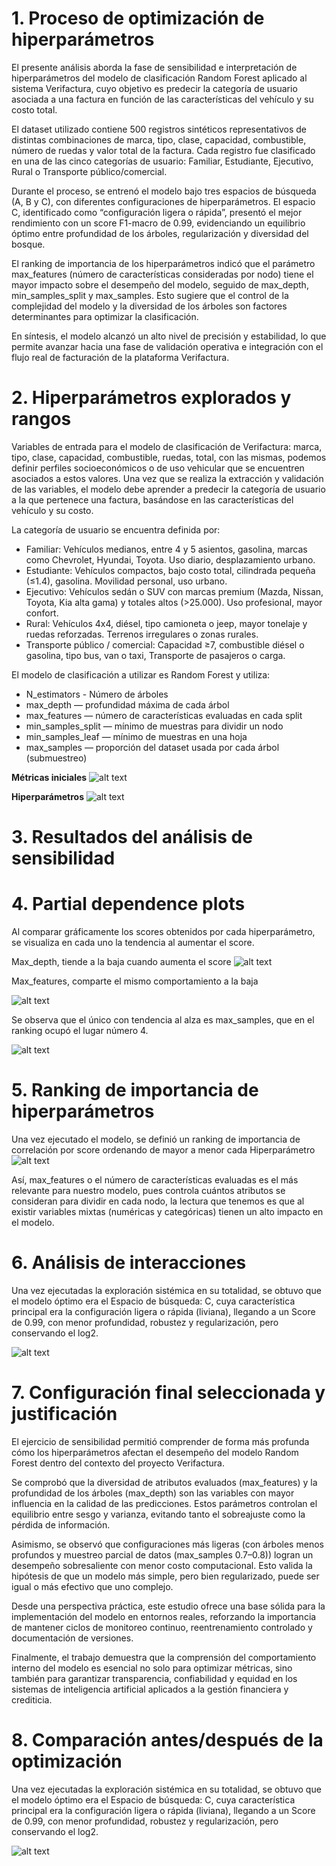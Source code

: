 # 1. Proceso de optimización de hiperparámetros
El presente análisis aborda la fase de sensibilidad e interpretación de hiperparámetros del modelo de clasificación Random Forest aplicado al sistema Verifactura, cuyo objetivo es predecir la categoría de usuario asociada a una factura en función de las características del vehículo y su costo total.

El dataset utilizado contiene 500 registros sintéticos representativos de distintas combinaciones de marca, tipo, clase, capacidad, combustible, número de ruedas y valor total de la factura.
Cada registro fue clasificado en una de las cinco categorías de usuario: Familiar, Estudiante, Ejecutivo, Rural o Transporte público/comercial.

Durante el proceso, se entrenó el modelo bajo tres espacios de búsqueda (A, B y C), con diferentes configuraciones de hiperparámetros. El espacio C, identificado como “configuración ligera o rápida”, presentó el mejor rendimiento con un score F1-macro de 0.99, evidenciando un equilibrio óptimo entre profundidad de los árboles, regularización y diversidad del bosque.

El ranking de importancia de los hiperparámetros indicó que el parámetro max_features (número de características consideradas por nodo) tiene el mayor impacto sobre el desempeño del modelo, seguido de max_depth, min_samples_split y max_samples. Esto sugiere que el control de la complejidad del modelo y la diversidad de los árboles son factores determinantes para optimizar la clasificación.

En síntesis, el modelo alcanzó un alto nivel de precisión y estabilidad, lo que permite avanzar hacia una fase de validación operativa e integración con el flujo real de facturación de la plataforma Verifactura.

# 2. Hiperparámetros explorados y rangos
Variables de entrada para el modelo de clasificación de Verifactura: marca, tipo, clase, capacidad, combustible, ruedas, total, con las mismas, podemos definir perfiles socioeconómicos o de uso vehicular que se encuentren asociados a estos valores. Una vez que se realiza la extracción y validación de las variables, el modelo debe aprender a predecir la categoría de usuario a la que pertenece una factura, basándose en las características del vehículo y su costo.

La categoría de usuario se encuentra definida por:

* Familiar: Vehículos medianos, entre 4 y 5 asientos, gasolina, marcas como Chevrolet, Hyundai, Toyota. Uso diario, desplazamiento urbano.
* Estudiante: Vehículos compactos, bajo costo total, cilindrada pequeña (≤1.4), gasolina. Movilidad personal, uso urbano.
* Ejecutivo: Vehículos sedán o SUV con marcas premium (Mazda, Nissan, Toyota, Kia alta gama) y totales altos (>25.000). Uso profesional, mayor confort.
* Rural: Vehículos 4x4, diésel, tipo camioneta o jeep, mayor tonelaje y ruedas reforzadas. Terrenos irregulares o zonas rurales.
* Transporte público / comercial: Capacidad ≥7, combustible diésel o gasolina, tipo bus, van o taxi, Transporte de pasajeros o carga.

El modelo de clasificación a utilizar es Random Forest y utiliza:
- N_estimators - Número de árboles
- max_depth — profundidad máxima de cada árbol
- max_features — número de características evaluadas en cada split
- min_samples_split — mínimo de muestras para dividir un nodo
- min_samples_leaf — mínimo de muestras en una hoja
- max_samples — proporción del dataset usada por cada árbol (submuestreo)

**Métricas iniciales**
![alt text](image-1.png)

**Hiperparámetros**
![alt text](image-3.png)

    
# 3. Resultados del análisis de sensibilidad

# 4. Partial dependence plots
Al comparar gráficamente los scores obtenidos por cada hiperparámetro, se visualiza en cada uno la tendencia al aumentar el score.

Max_depth, tiende a la baja cuando aumenta el score
![alt text](image-5.png)

Max_features, comparte el mismo comportamiento a la baja

![alt text](image-6.png)

Se observa que el único con tendencia al alza es max_samples, que en el ranking ocupó el lugar número 4.

![alt text](image-7.png)



# 5. Ranking de importancia de hiperparámetros
Una vez ejecutado el modelo, se definió un ranking de importancia de correlación por score ordenando de mayor a menor cada Hiperparámetro
![alt text](image-4.png)

Así, max_features o el número de características evaluadas es el más relevante para nuestro modelo, pues controla cuántos atributos se consideran para dividir en cada nodo, la lectura que tenemos es que al existir variables mixtas (numéricas y categóricas) tienen un alto impacto en el modelo.


# 6. Análisis de interacciones

Una vez ejecutadas la exploración sistémica en su totalidad, se obtuvo que el modelo óptimo era el Espacio de búsqueda: C, cuya característica principal era la configuración ligera o rápida (liviana), llegando a un Score de 0.99, con menor profundidad, robustez y regularización, pero conservando el log2.

![alt text](image-8.png)



# 7. Configuración final seleccionada y justificación

El ejercicio de sensibilidad permitió comprender de forma más profunda cómo los hiperparámetros afectan el desempeño del modelo Random Forest dentro del contexto del proyecto Verifactura.

Se comprobó que la diversidad de atributos evaluados (max_features) y la profundidad de los árboles (max_depth) son las variables con mayor influencia en la calidad de las predicciones. Estos parámetros controlan el equilibrio entre sesgo y varianza, evitando tanto el sobreajuste como la pérdida de información.

Asimismo, se observó que configuraciones más ligeras (con árboles menos profundos y muestreo parcial de datos (max_samples 0.7–0.8)) logran un desempeño sobresaliente con menor costo computacional. Esto valida la hipótesis de que un modelo más simple, pero bien regularizado, puede ser igual o más efectivo que uno complejo.

Desde una perspectiva práctica, este estudio ofrece una base sólida para la implementación del modelo en entornos reales, reforzando la importancia de mantener ciclos de monitoreo continuo, reentrenamiento controlado y documentación de versiones.

Finalmente, el trabajo demuestra que la comprensión del comportamiento interno del modelo es esencial no solo para optimizar métricas, sino también para garantizar transparencia, confiabilidad y equidad en los sistemas de inteligencia artificial aplicados a la gestión financiera y crediticia.

# 8. Comparación antes/después de la optimización

Una vez ejecutadas la exploración sistémica en su totalidad, se obtuvo que el modelo óptimo era el Espacio de búsqueda: C, cuya característica principal era la configuración ligera o rápida (liviana), llegando a un Score de 0.99, con menor profundidad, robustez y regularización, pero conservando el log2.

![alt text](image-9.png)


